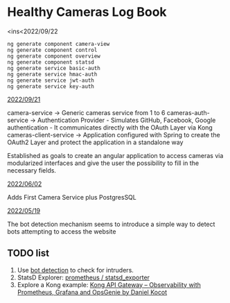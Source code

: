 # Healthy Cameras Log Book

<ins<2022/09/22</ins>

```shell
ng generate component camera-view
ng generate component control
ng generate component overview
ng generate component statsd
ng generate service basic-auth
ng generate service hmac-auth
ng generate service jwt-auth
ng generate service key-auth
```

<ins>2022/09/21</ins>

camera-service -> Generic cameras service from 1 to 6
cameras-auth-service -> Authentication Provider - Simulates GitHub, Facebook, Google authentication - It communicates directly with the OAuth Layer via Kong
cameras-client-service -> Application configured with Spring to create the OAuth2 Layer and protect the application in a standalone way

Established as goals to create an angular application to access cameras via modularized interfaces and give the user the possibility to fill in the necessary fields.

<ins>2022/06/02</ins>

Adds First Camera Service plus PostgresSQL

<ins>2022/05/19</ins>

The bot detection mechanism seems to introduce a simple way to detect bots attempting to access the website

## TODO list

1. Use [bot detection](https://docs.konghq.com/hub/kong-inc/bot-detection/) to check for intruders.
2. StatsD Explorer: [prometheus / statsd_exporter](https://github.com/prometheus/statsd_exporter)
3. Explore a Kong example: [Kong API Gateway – Observability with Prometheus, Grafana and OpsGenie by Daniel Kocot](https://blog.codecentric.de/en/2019/12/kong-api-gateway-observability-with-prometheus-grafana-and-opsgenie/)
